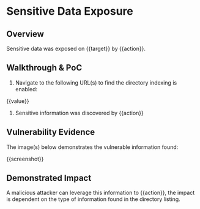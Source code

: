 # Sensitive Data Exposure

## Overview

<!--
Provide a 1-2 sentence description - see http://cveproject.github.io/docs/content/key-details-phrasing.pdf for tips

This format is a good guide:
[VULNTYPE] in [COMPONENT] in [APPLICATION] allows [ATTACKER] to [IMPACT] via [VECTOR] 
-->

Sensitive data was exposed on {{target}} by {{action}}.

## Walkthrough & PoC

<!--
Provide a step-by-step walkthrough on how to access the vulnerable injection point, and how to exploit the vulnerability.

Adding a dot-pointed walkthrough with relevant screenshots will speed triage time and result in faster rewards!
-->

1. Navigate to the following URL(s) to find the directory indexing is enabled:

{{value}}

1. Sensitive information was discovered by {{action}}

## Vulnerability Evidence

<!--
Your submission MUST include evidence of the vulnerability and not be theoretical in nature.
-->

The image(s) below demonstrates the vulnerable information found: 

{{screenshot}}

## Demonstrated Impact

<!--
Provide a full Proof of Concept here.
--> 

A malicious attacker can leverage this information to {{action}}, the impact is dependent on the type of information found in the directory listing.


